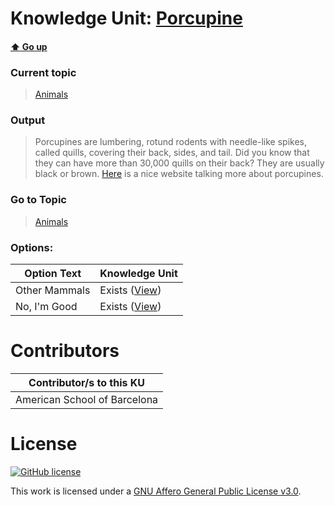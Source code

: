 # Knowledge Unit: [Porcupine](../../knowledge_units/animals/porcupine.md)

#### [:arrow_up: Go up](../../topics/animals.md)
### Current topic
> [Animals](../../topics/animals.md)
### Output
> Porcupines are lumbering, rotund rodents with needle-like spikes, called quills, covering their back, sides, and tail. Did you know that they can have more than 30,000 quills on their back? They are usually black or brown. [Here](https://www.livescience.com/56326-porcupine-facts.html) is a nice website talking more about porcupines.
### Go to Topic
> [Animals](../../topics/animals.md)

### Options: 

| Option Text | Knowledge Unit |
| - | - |  
| Other Mammals  |  Exists ([View](../../knowledge_units/animals/other-mammals.md))  |  
| No, I&#039;m Good  |  Exists ([View](../../knowledge_units/animals/no-im-good.md))  | 

# Contributors

| Contributor/s to this KU |
| - | 
| American School of Barcelona |

# License
[![GitHub license](https://img.shields.io/github/license/inbrainz/cerebro)](https://github.com/inbrainz/cerebro/blob/master/LICENSE)

This work is licensed under a [GNU Affero General Public License v3.0](https://www.gnu.org/licenses/agpl-3.0.txt).